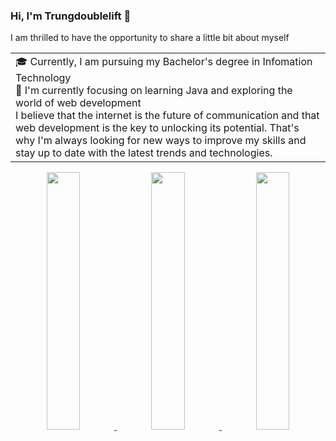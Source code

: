 ### Hi, I'm Trungdoublelift 👋
I am thrilled to have the opportunity to share a little bit about myself
<table>
  <tr>
    <td valign="center">
      🎓 Currently, I am pursuing my Bachelor's degree in Infomation Technology
      <br/>
      🌱 I'm currently focusing on learning Java and exploring the world of web development
      <br/>
I believe that the internet is the future of communication and that web development is the key to unlocking its potential. That's why I'm always looking for new ways to improve my skills and stay up to date with the latest trends and technologies.
  </tr>
</table>
<div align="center" >
<div align="center" >
<a  href="https://github.com/trungdoublelift">

<img src="https://raw.githubusercontent.com/trungdoublelift/profile-summary-cards/master/profile-summary-card-output/nord_dark/3-stats.svg" width="32.5%">
<img src="https://raw.githubusercontent.com/trungdoublelift/profile-summary-cards/master/profile-summary-card-output/nord_dark/1-repos-per-language.svg" width="32.5%">
<img src="https://raw.githubusercontent.com/trungdoublelift/profile-summary-cards/master/profile-summary-card-output/nord_dark/2-most-commit-language.svg" width="32.5%">

</a>
<div>


</a>
<div>
